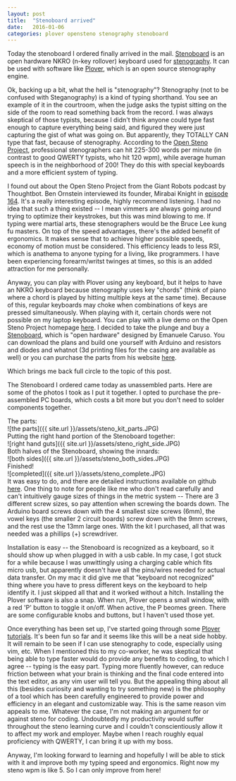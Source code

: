 ```yaml
---
layout: post
title:  "Stenoboard arrived"
date:   2016-01-06
categories: plover opensteno stenography stenoboard
---
```

Today the stenoboard I ordered finally arrived in the mail. [Stenoboard][stenoboard] is an open hardware NKRO 
(n-key rollover) keyboard used for [stenography][wikipediasteno]. It can be used with software like [Plover][githubplover], which is
an open source stenography engine.

Ok, backing up a bit, what the hell is "stenography"?  Stenography (not to be confused with 
Steganography) is a kind of typing shorthand.  You see an example of it in the courtroom, 
when the judge asks the typist sitting on the side of the room to read something back from the 
record. I was always skeptical of those typists, because I didn't think anyone could type fast 
enough to capture everything being said, and figured they were just capturing the gist of what 
was going on. But apparently, they TOTALLY CAN type that fast, because of stenography. According
to the [Open Steno Project][openstenoproject], professional stenographers can hit 225-300 words per minute
(in contrast to good QWERTY typists, who hit 120 wpm), while average human speech is in the neighborhood of 200!
They do this with special keyboards and a more efficient system of typing.

I found out about the Open Steno Project from the Giant Robots podcast by Thoughtbot. Ben Ornstein
interviewed its founder, Mirabai Knight in [episode 164][giantrobots164]. It's a really interesting episode, highly
recommend listening. I had no idea that such a thing existed -- I mean vimmers are always going
around trying to optimize their keystrokes, but this was mind blowing to me. 
If typing were martial arts, these stenographers would be the Bruce Lee kung fu masters.
On top of the speed advantages, there's the added benefit of ergonomics.
It makes sense that to achieve higher possible speeds, economy of motion must be considered.
This efficiency leads to less RSI, which is anathema to anyone typing for a living, like programmers.
I have been experiencing forearm/writst twinges at times, so this is an added attraction for me personally.

Anyway, you can play with Plover using any keyboard, but it helps to have an NKRO keyboard because
stenography uses key "chords" (think of piano where a chord is played by hitting multiple keys at the
same time). Because of this, regular keyboards may choke when combinations of keys are pressed
simultaneously. When playing with it, certain chords were not possible on my laptop keyboard. You
can play with a live demo on the Open Steno Project homepage [here][stenodemo]. I decided to take the plunge and
buy a [Stenoboard][stenoboard], which is "open hardware" designed by Emanuele Caruso. You can download the plans
and build one yourself with Arduino and resistors and diodes and whatnot (3d printing files for the casing are
available as well) or you can purchase the parts from his website [here][utopen].

Which brings me back full circle to the topic of this post.

The Stenoboard I ordered came today as unassembled parts.  Here are some of the photos I took as I
put it together. I opted to purchase the pre-assembled PC boards, which costs a bit more but
you don't need to solder components together.

The parts:<br/>
![the parts]({{ site.url }}/assets/steno_kit_parts.JPG)
<br/>
Putting the right hand portion of the Stenoboard together:<br/>
![right hand guts]({{ site.url }}/assets/steno_right_side.JPG)
<br/>
Both halves of the Stenoboard, showing the innards:<br/>
![both sides]({{ site.url }}/assets/steno_both_sides.JPG)
<br/>
Finished!<br/>
![completed]({{ site.url }}/assets/steno_complete.JPG)
<br/>
It was easy to do, and there are detailed instructions available on github [here][stenoboardinstructions]. One thing to note
for people like me who don't read carefully and can't intuitively gauge sizes of things in the
metric system -- There are 3 different screw sizes, so pay attention when screwing the boards down.
The Arduino board screws down with the 4 smallest size screws (6mm), the vowel keys (the smaller
2 circuit boards) screw down with the 9mm screws, and the rest use the 13mm large ones. With the kit I
purchased, all that was needed was a phillips (+) screwdriver.

Installation is easy -- the Stenoboard is recognized as a keyboard, so it should show up when plugged
in with a usb cable. In my case, I got stuck for a while because I was unwittingly using a charging
cable which fits micro usb, but apparently doesn't have all the pins/wires needed for actual data
transfer. On my mac it did give me that "keyboard not recognized" thing where you
have to press different keys on the keyboard to help identify it. I just skipped all that and it worked
without a hitch. Installing the Plover software is also a snap. When run, Plover opens a small window, with a red 'P'
button to toggle it on/off. When active, the P beomes green. There are some configurable knobs and
buttons, but I haven't used those yet.

Once everything has been set up, I've started going through some [Plover tutorials][plovertutorial].
It's been fun so far and it seems like this will be a neat side hobby. 
It will remain to be seen if I can use stenography to code, especially using vim, etc.
When I mentioned this to my co-worker, he was skeptical that being able to type
faster would do provide any benefits to coding, to which I agree -- typing is the easy part. 
Typing more fluently however, can reduce friction between what your brain is thinking and the final code entered into the
text editor, as any vim user will tell you. But the appealing thing about all this (besides
curiosity and wanting to try something new) is 
the philosophy of a tool which has been carefully engineered to provide power and 
efficiency in an elegant and customizable way. This is the same reason vim appeals to me. 
Whatever the case, I'm not making an argument for or against steno for coding. Undoubtedly my
productivity would suffer throughout the steno learning curve and I couldn't conscientiously allow 
it to affect my work and employer. Maybe when I reach roughly equal proficiency with QWERTY, I
can bring it up with my boss.

Anyway, I'm looking forward to learning and hopefully I will be able to stick 
with it and improve both my typing speed and ergonomics. Right now my steno wpm is like 5. So
I can only improve from here!

[wikipediasteno]:          https://en.wikipedia.org/wiki/Shorthand
[openstenoproject]:        http://www.openstenoproject.org
[giantrobots164]:          http://giantrobots.fm/164
[githubplover]:            https://github.com/openstenoproject/plover
[ploverwiki]:              http://stenoknight.com/wiki/Main_Page
[stenodemo]:               http://stenoknight.com/kws.html
[stenoboardinstructions]:  https://github.com/caru/Stenoboard/wiki
[stenoboard]:              http://stenoboard.com
[utopen]:                  http://utopen.com
[plovertutorial]:          https://sites.google.com/site/ploverdoc/
